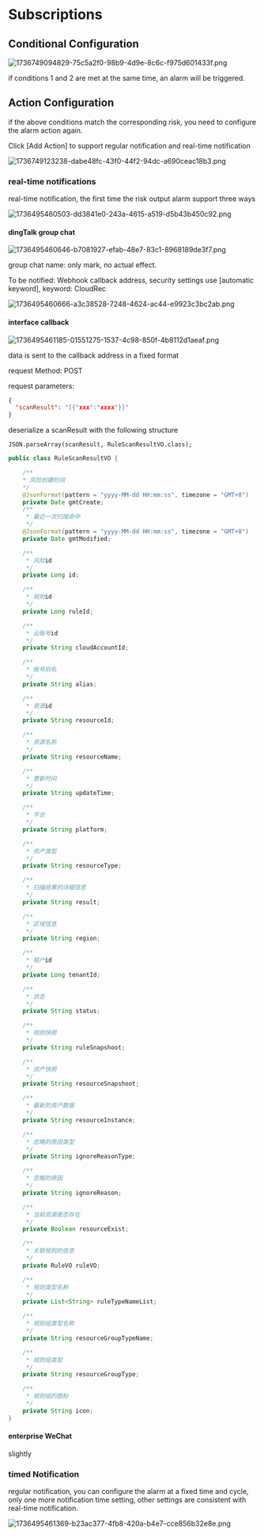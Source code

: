 # Subscriptions

## Conditional Configuration 
![1736749094829-75c5a2f0-98b9-4d9e-8c6c-f975d601433f.png](./img/T9wGZtogs2PQ53gB/1736749094829-75c5a2f0-98b9-4d9e-8c6c-f975d601433f-931068.png)

if conditions 1 and 2 are met at the same time, an alarm will be triggered. 

## Action Configuration 
if the above conditions match the corresponding risk, you need to configure the alarm action again. 

Click [Add Action] to support regular notification and real-time notification 

![1736749123238-dabe48fc-43f0-44f2-94dc-a690ceac18b3.png](./img/T9wGZtogs2PQ53gB/1736749123238-dabe48fc-43f0-44f2-94dc-a690ceac18b3-659510.png)

### real-time notifications 
real-time notification, the first time the risk output alarm support three ways 

![1736495460503-dd3841e0-243a-4615-a519-d5b43b450c92.png](./img/T9wGZtogs2PQ53gB/1736495460503-dd3841e0-243a-4615-a519-d5b43b450c92-735491.png)



#### dingTalk group chat 
![1736495460646-b7081927-efab-48e7-83c1-8968189de3f7.png](./img/T9wGZtogs2PQ53gB/1736495460646-b7081927-efab-48e7-83c1-8968189de3f7-418528.png)

group chat name: only mark, no actual effect. 

To be notified: Webhook callback address, security settings use [automatic keyword], keyword: CloudRec 

![1736495460666-a3c38528-7248-4624-ac44-e9923c3bc2ab.png](./img/T9wGZtogs2PQ53gB/1736495460666-a3c38528-7248-4624-ac44-e9923c3bc2ab-141860.png)

#### interface callback 
![1736495461185-01551275-1537-4c98-850f-4b8112d1aeaf.png](./img/T9wGZtogs2PQ53gB/1736495461185-01551275-1537-4c98-850f-4b8112d1aeaf-814754.png)

data is sent to the callback address in a fixed format 

request Method: POST 

request parameters: 

```json
{
  "scanResult": "[{"xxx":"xxxx"}]"
}
```

deserialize a scanResult with the following structure 

`JSON.parseArray(scanResult, RuleScanResultVO.class); `

```java
public class RuleScanResultVO {

    /**
    * 风险创建时间
    */
    @JsonFormat(pattern = "yyyy-MM-dd HH:mm:ss", timezone = "GMT+8")
    private Date gmtCreate;
    /**
     * 最近一次扫描命中
     */
    @JsonFormat(pattern = "yyyy-MM-dd HH:mm:ss", timezone = "GMT+8")
    private Date gmtModified;

    /**
     * 风险id
     */
    private Long id;

    /**
     * 规则id
     */
    private Long ruleId;

    /**
     * 云账号id
     */
    private String cloudAccountId;

    /**
     * 账号别名
     */
    private String alias;

    /**
     * 资源id
     */
    private String resourceId;

    /**
     * 资源名称
     */
    private String resourceName;

    /**
     * 更新时间
     */
    private String updateTime;

    /**
     * 平台
     */
    private String platform;

    /**
     * 资产类型
     */
    private String resourceType;

    /**
     * 扫描结果的详细信息
     */
    private String result;

    /**
     * 区域信息
     */
    private String region;

    /**
     * 租户id
     */
    private Long tenantId;

    /**
     * 状态
     */
    private String status;

    /**
     * 规则快照
     */
    private String ruleSnapshoot;

    /**
     * 资产快照
     */
    private String resourceSnapshoot;

    /**
     * 最新的资产数据
     */
    private String resourceInstance;

    /**
     * 忽略的原因类型
     */
    private String ignoreReasonType;

    /**
     * 忽略的原因
     */
    private String ignoreReason;

    /**
     * 当前资源是否存在
     */
    private Boolean resourceExist;

    /**
     * 关联规则的信息
     */
    private RuleVO ruleVO;

    /**
     * 规则类型名称
     */
    private List<String> ruleTypeNameList;

    /**
     * 规则组类型名称
     */
    private String resourceGroupTypeName;

    /**
     * 规则组类型
     */
    private String resourceGroupType;

    /**
     * 规则组的图标
     */
    private String icon;
}
```

#### enterprise WeChat 
slightly 

### timed Notification 
regular notification, you can configure the alarm at a fixed time and cycle, only one more notification time setting, other settings are consistent with real-time notification.

![1736495461369-b23ac377-4fb8-420a-b4e7-cce856b32e8e.png](./img/T9wGZtogs2PQ53gB/1736495461369-b23ac377-4fb8-420a-b4e7-cce856b32e8e-649378.png)












